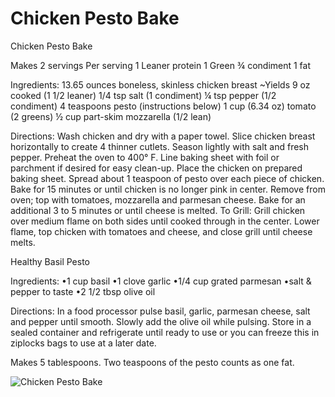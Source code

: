 # Chicken Pesto Bake

Chicken Pesto Bake

Makes 2 servings
Per serving
1 Leaner protein
1 Green
¾ condiment
1 fat

Ingredients:
13.65 ounces boneless, skinless chicken breast ~Yields 9 oz cooked (1 1/2 leaner)
1/4 tsp salt (1 condiment)
¼ tsp pepper (1/2 condiment)
4 teaspoons pesto (instructions below)
1 cup (6.34 oz) tomato (2 greens)
½ cup part-skim mozzarella (1/2 lean)

Directions:
Wash chicken and dry with a paper towel. Slice chicken breast horizontally to create 4 thinner cutlets. Season lightly with salt and fresh pepper.
Preheat the oven to 400° F. Line baking sheet with foil or parchment if desired for easy clean-up.
Place the chicken on prepared baking sheet. Spread about 1 teaspoon of pesto over each piece of chicken.
Bake for 15 minutes or until chicken is no longer pink in center. Remove from oven; top with tomatoes, mozzarella and parmesan cheese. Bake for an additional 3 to 5 minutes or until cheese is melted.
To Grill: Grill chicken over medium flame on both sides until cooked through in the center. Lower flame, top chicken with tomatoes and cheese, and close grill until cheese melts.

Healthy Basil Pesto

Ingredients:
•1 cup basil
•1 clove garlic
•1/4 cup grated parmesan
•salt & pepper to taste
•2 1/2 tbsp olive oil

Directions:
In a food processor pulse basil, garlic, parmesan cheese, salt and pepper until smooth. Slowly add the olive oil while pulsing. Store in a sealed container and refrigerate until ready to use or you can freeze this in ziplocks bags to use at a later date.

Makes 5 tablespoons.
Two teaspoons of the pesto counts as one fat.

![Chicken Pesto Bake](images/Chicken%20Pesto%20Bake.png)

